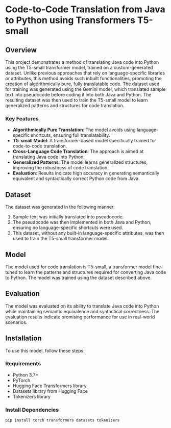 # Code-to-Code Translation from Java to Python using Transformers T5-small

## Overview

This project demonstrates a method of translating Java code into Python using the T5-small transformer model, trained on a custom-generated dataset. Unlike previous approaches that rely on language-specific libraries or attributes, this method avoids such inbuilt functionalities, promoting the creation of algorithmically pure, fully translatable code. The dataset used for training was generated using the Gemini model, which translated sample text into pseudocode before coding it into both Java and Python. The resulting dataset was then used to train the T5-small model to learn generalized patterns and structures for code translation.

### Key Features
- **Algorithmically Pure Translation**: The model avoids using language-specific shortcuts, ensuring full translatability.
- **T5-small Model**: A transformer-based model specifically trained for code-to-code translation.
- **Cross-Language Code Translation**: The approach is aimed at translating Java code into Python.
- **Generalized Patterns**: The model learns generalized structures, improving the robustness of code translation.
- **Evaluation**: Results indicate high accuracy in generating semantically equivalent and syntactically correct Python code from Java.

## Dataset

The dataset was generated in the following manner:
1. Sample text was initially translated into pseudocode.
2. The pseudocode was then implemented in both Java and Python, ensuring no language-specific shortcuts were used.
3. This dataset, without any built-in language-specific attributes, was then used to train the T5-small transformer model.

## Model

The model used for code translation is T5-small, a transformer model fine-tuned to learn the patterns and structures required for converting Java code to Python. The model was trained using the dataset described above.

## Evaluation

The model was evaluated on its ability to translate Java code into Python while maintaining semantic equivalence and syntactical correctness. The evaluation results indicate promising performance for use in real-world scenarios.

## Installation

To use this model, follow these steps:

### Requirements
- Python 3.7+
- PyTorch
- Hugging Face Transformers library
- Datasets library from Hugging Face
- Tokenizers library

### Install Dependencies

```bash
pip install torch transformers datasets tokenizers
